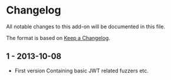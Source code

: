 # Changelog
All notable changes to this add-on will be documented in this file.

The format is based on [Keep a Changelog](https://keepachangelog.com/en/1.0.0/).

## 1 - 2013-10-08

- First version
Containing basic JWT related fuzzers etc.